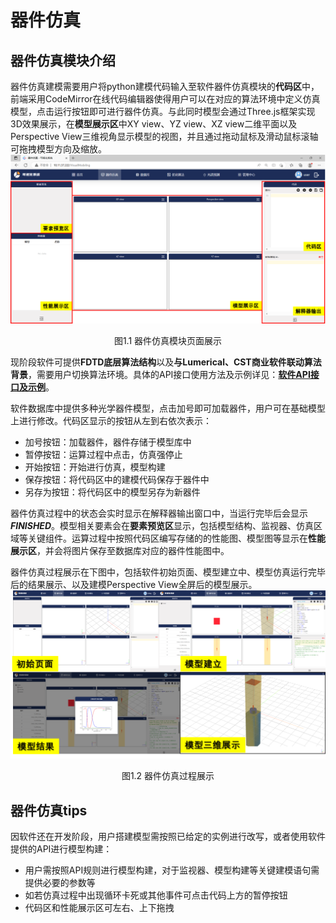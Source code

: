 # 器件仿真

## 器件仿真模块介绍

器件仿真建模需要用户将python建模代码输入至软件器件仿真模块的**代码区**中，前端采用CodeMirror在线代码编辑器使得用户可以在对应的算法环境中定义仿真模型，点击运行按钮即可进行器件仿真。与此同时模型会通过Three.js框架实现3D效果展示，在**模型展示区**中XY view、YZ view、XZ view二维平面以及Perspective View三维视角显示模型的视图，并且通过拖动鼠标及滑动鼠标滚轴可拖拽模型方向及缩放。
![器件仿真模块页面展示.png](./assets/device_simu1.png)
<center> 图1.1 器件仿真模块页面展示 </center>

现阶段软件可提供**FDTD底层算法结构**以及**与Lumerical、CST商业软件联动算法背景**，需要用户切换算法环境。具体的API接口使用方法及示例详见：**[软件API接口及示例](https://intelligent-software-design.readthedocs.io/zh_CN/latest/%E8%BD%AF%E4%BB%B6API%E6%8E%A5%E5%8F%A3/contents.html)**。

软件数据库中提供多种光学器件模型，点击加号即可加载器件，用户可在基础模型上进行修改。代码区显示的按钮从左到右依次表示：
+ 加号按钮：加载器件，器件存储于模型库中
+ 暂停按钮：运算过程中点击，仿真强停止
+ 开始按钮：开始进行仿真，模型构建
+ 保存按钮：将代码区中的建模代码保存于器件中
+ 另存为按钮：将代码区中的模型另存为新器件

器件仿真过程中的状态会实时显示在解释器输出窗口中，当运行完毕后会显示 ***FINISHED***。模型相关要素会在**要素预览区**显示，包括模型结构、监视器、仿真区域等关键组件。运算过程中按照代码区编写存储的的性能图、模型图等显示在**性能展示区**，并会将图片保存至数据库对应的器件性能图中。

器件仿真过程展示在下图中，包括软件初始页面、模型建立中、模型仿真运行完毕后的结果展示、以及建模Perspective View全屏后的模型展示。
![器件仿真过程展示.png](./assets/device_simu_ex.png)
<center> 图1.2 器件仿真过程展示 </center>

## 器件仿真tips
因软件还在开发阶段，用户搭建模型需按照已给定的实例进行改写，或者使用软件提供的API进行模型构建：
* 用户需按照API规则进行模型构建，对于监视器、模型构建等关键建模语句需提供必要的参数等
* 如若仿真过程中出现循环卡死或其他事件可点击代码上方的暂停按钮
* 代码区和性能展示区可左右、上下拖拽
